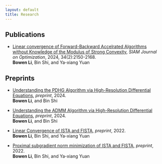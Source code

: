```yaml
---
layout: default
title: Research
---
```



## Publications

- [Linear convergence of Forward-Backward Accelrated Algorithms without Knowledge of the Modulus of Strong Convexity](https://epubs.siam.org/doi/full/10.1137/23M158111X), *SIAM Journal on Optimization*, 2024, 34(2):2150-2168.  
**Bowen Li**, Bin Shi, and Ya-xiang Yuan  

## Preprints

- [Understanding the PDHG Algorithm via High-Resolution Differential Equations](https://arxiv.org/abs/2403.11139), *preprint*, 2024.  
**Bowen Li**, and Bin Shi

- [Understanding the ADMM Algorithm via High-Resolution Differential Equations](https://arxiv.org/abs/2401.07096), *preprint*, 2024.  
**Bowen Li**, and Bin Shi

- [Linear Convergence of ISTA and FISTA](https://arxiv.org/abs/2212.06319), *preprint*, 2022.  
**Bowen Li**, Bin Shi, and Ya-xiang Yuan

- [Proximal subgradient norm minimization of ISTA and FISTA](https://arxiv.org/abs/2211.01610), *preprint*, 2022.  
**Bowen Li**, Bin Shi, and Ya-xiang Yuan
